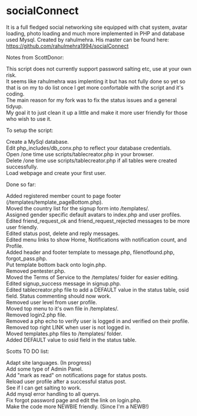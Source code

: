 # socialConnect
It is a full fledged social networking site equipped with chat system, avatar loading, photo loading and much more implemented in PHP and database used Mysql. Created by rahulmehra. His master can be found here: https://github.com/rahulmehra1994/socialConnect

Notes from ScottDonor:

This script does not currently support password salting etc, use at your own risk.  
It seems like rahulmehra was implenting it but has not fully done so yet so that is on my to do list once I get more confortable with the script and it's coding.  
The main reason for my fork was to fix the status issues and a general tidyup.  
My goal it to just clean it up a little and make it more user friendly for those who wish to use it.

To setup the script:

Create a MySql database.  
Edit php_includes/db_conx.php to reflect your database credentials.  
Open /one time use scripts/tablecreator.php in your browser.  
Delete /one time use scripts/tablecreator.php if all tables were created successfully.  
Load webpage and create your first user.

Done so far:

Added registered member count to page footer (/templates/template_pageBottom.php).  
Moved the country list for the signup form into /templates/.  
Assigned gender specific default avatars to index.php and user profiles.  
Edited friend_request_ok and friend_request_rejected messages to be more user friendly.  
Edited status post, delete and reply messages.  
Edited menu links to show Home, Notifications with notification count, and Profile.  
Added header and footer template to message.php, filenotfound.php, forgot_pass.php.  
Put template bottom back onto login.php.  
Removed pentester.php.  
Moved the Terms of Service to the /templates/ folder for easier editing.  
Edited signup_success message in signup.php.  
Edited tablecreator.php file to add a DEFAULT value in the status table, osid field. Status commenting should now work.  
Removed user level from user profile.  
Moved top menu to it's own file in /templates/.  
Removed login2.php file.  
Removed a php echo to verify user is logged in and verified on their profile.  
Removed top right LINK when user is not logged in.  
Moved templates.php files to /templates/ folder.  
Added DEFAULT value to osid field in the status table.  


Scotts TO DO list:

Adapt site languages. (In progress)  
Add some type of Admin Panel.  
Add "mark as read" on notifications page for status posts.  
Reload user profile after a successful status post.  
See if I can get salting to work.  
Add mysql error handling to all querys.  
Fix forgot password page and edit the link on login.php.  
Make the code more NEWBIE friendly. (Since I'm a NEWB!)  
